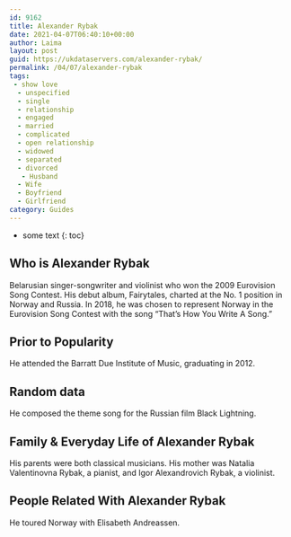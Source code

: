 ```yaml
---
id: 9162
title: Alexander Rybak
date: 2021-04-07T06:40:10+00:00
author: Laima
layout: post
guid: https://ukdataservers.com/alexander-rybak/
permalink: /04/07/alexander-rybak
tags:
 - show love
  - unspecified
  - single
  - relationship
  - engaged
  - married
  - complicated
  - open relationship
  - widowed
  - separated
  - divorced
   - Husband
  - Wife
  - Boyfriend
  - Girlfriend
category: Guides
---
```


* some text
{: toc}


## Who is Alexander Rybak
                  
                  
                  
Belarusian singer-songwriter and violinist who won the 2009 Eurovision Song Contest. His debut album, Fairytales, charted at the No. 1 position in Norway and Russia. In 2018, he was chosen to represent Norway in the Eurovision Song Contest with the song &#8220;That&#8217;s How You Write A Song.&#8221;
                  
              
            
              
            
                
                
                
## Prior to Popularity
                  
                  
                  
He attended the Barratt Due Institute of Music, graduating in 2012.
                  
              
            
              
            
                
                
                
## Random data
                  
                  
                  
He composed the theme song for the Russian film Black Lightning.
                  
              
            
              
            
                
                
                
## Family & Everyday Life of Alexander Rybak
                  
                  
                  
His parents were both classical musicians. His mother was Natalia Valentinovna Rybak, a pianist, and Igor Alexandrovich Rybak, a violinist.
                  
              
            
              
            
                
                
                
## People Related With Alexander Rybak
                  
                  
                  
He toured Norway with Elisabeth Andreassen.
                  
              
            
              
            
                
              
            
              
              
            
            
              
            
          
          
          